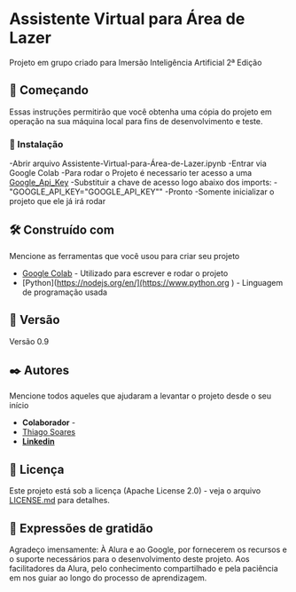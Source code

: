 # Assistente Virtual para Área de Lazer

Projeto em grupo criado para Imersão Inteligência Artificial 2ª Edição

## 🚀 Começando

Essas instruções permitirão que você obtenha uma cópia do projeto em operação na sua máquina local para fins de desenvolvimento e teste.

### 🔧 Instalação

-Abrir arquivo Assistente-Virtual-para-Área-de-Lazer.ipynb
-Entrar via Google Colab
-Para rodar o Projeto é necessario ter acesso a uma [Google_Api_Key](https://aistudio.google.com/app/apikey?utm_source=website&utm_medium=referral&utm_campaign=Alura&utm_content=)
-Substituir a chave de acesso logo abaixo dos imports:
-"GOOGLE_API_KEY="GOOGLE_API_KEY""
-Pronto
-Somente inicializar o projeto que ele já irá rodar

## 🛠️ Construído com

Mencione as ferramentas que você usou para criar seu projeto

- [Google Colab](https://colab.research.google.com/) - Utilizado para escrever e rodar o projeto
- [Python](https://nodejs.org/en/](https://www.python.org ) - Linguagem de programação usada

## 📌 Versão

Versão 0.9

## ✒️ Autores

Mencione todos aqueles que ajudaram a levantar o projeto desde o seu início

* **Colaborador** -
* [Thiago Soares](https://github.com/ThiagoMSo)
* **[Linkedin](https://www.linkedin.com/in/thiago-soares-41b7448b/)** 

## 📄 Licença

Este projeto está sob a licença (Apache License 2.0) - veja o arquivo [LICENSE.md](https://github.com/victorfaccioli/PG2-FrontEnders/blob/main/LICENSE) para detalhes.

## 🎁 Expressões de gratidão

Agradeço imensamente:
À Alura e ao Google, por fornecerem os recursos e o suporte necessários para o desenvolvimento deste projeto.
Aos facilitadores da Alura, pelo conhecimento compartilhado e pela paciência em nos guiar ao longo do processo de aprendizagem.
